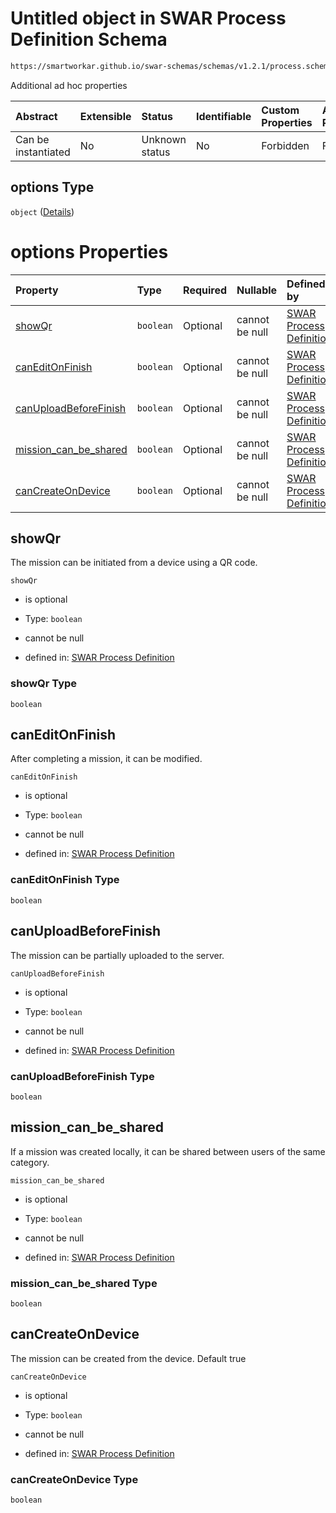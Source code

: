 # Untitled object in SWAR Process Definition Schema

```txt
https://smartworkar.github.io/swar-schemas/schemas/v1.2.1/process.schema.json#/properties/options
```

Additional ad hoc properties

| Abstract            | Extensible | Status         | Identifiable | Custom Properties | Additional Properties | Access Restrictions | Defined In                                                                 |
| :------------------ | :--------- | :------------- | :----------- | :---------------- | :-------------------- | :------------------ | :------------------------------------------------------------------------- |
| Can be instantiated | No         | Unknown status | No           | Forbidden         | Forbidden             | none                | [process.schema.json\*](../out/process.schema.json "open original schema") |

## options Type

`object` ([Details](process-properties-options.md))

# options Properties

| Property                                           | Type      | Required | Nullable       | Defined by                                                                                                                                                                                                                     |
| :------------------------------------------------- | :-------- | :------- | :------------- | :----------------------------------------------------------------------------------------------------------------------------------------------------------------------------------------------------------------------------- |
| [showQr](#showqr)                                  | `boolean` | Optional | cannot be null | [SWAR Process Definition](process-properties-options-properties-showqr.md "https://smartworkar.github.io/swar-schemas/schemas/v1.2.1/process.schema.json#/properties/options/properties/showQr")                               |
| [canEditOnFinish](#caneditonfinish)                | `boolean` | Optional | cannot be null | [SWAR Process Definition](process-properties-options-properties-caneditonfinish.md "https://smartworkar.github.io/swar-schemas/schemas/v1.2.1/process.schema.json#/properties/options/properties/canEditOnFinish")             |
| [canUploadBeforeFinish](#canuploadbeforefinish)    | `boolean` | Optional | cannot be null | [SWAR Process Definition](process-properties-options-properties-canuploadbeforefinish.md "https://smartworkar.github.io/swar-schemas/schemas/v1.2.1/process.schema.json#/properties/options/properties/canUploadBeforeFinish") |
| [mission\_can\_be\_shared](#mission_can_be_shared) | `boolean` | Optional | cannot be null | [SWAR Process Definition](process-properties-options-properties-mission_can_be_shared.md "https://smartworkar.github.io/swar-schemas/schemas/v1.2.1/process.schema.json#/properties/options/properties/mission_can_be_shared") |
| [canCreateOnDevice](#cancreateondevice)            | `boolean` | Optional | cannot be null | [SWAR Process Definition](process-properties-options-properties-cancreateondevice.md "https://smartworkar.github.io/swar-schemas/schemas/v1.2.1/process.schema.json#/properties/options/properties/canCreateOnDevice")         |

## showQr

The mission can be initiated from a device using a QR code.

`showQr`

* is optional

* Type: `boolean`

* cannot be null

* defined in: [SWAR Process Definition](process-properties-options-properties-showqr.md "https://smartworkar.github.io/swar-schemas/schemas/v1.2.1/process.schema.json#/properties/options/properties/showQr")

### showQr Type

`boolean`

## canEditOnFinish

After completing a mission, it can be modified.

`canEditOnFinish`

* is optional

* Type: `boolean`

* cannot be null

* defined in: [SWAR Process Definition](process-properties-options-properties-caneditonfinish.md "https://smartworkar.github.io/swar-schemas/schemas/v1.2.1/process.schema.json#/properties/options/properties/canEditOnFinish")

### canEditOnFinish Type

`boolean`

## canUploadBeforeFinish

The mission can be partially uploaded to the server.

`canUploadBeforeFinish`

* is optional

* Type: `boolean`

* cannot be null

* defined in: [SWAR Process Definition](process-properties-options-properties-canuploadbeforefinish.md "https://smartworkar.github.io/swar-schemas/schemas/v1.2.1/process.schema.json#/properties/options/properties/canUploadBeforeFinish")

### canUploadBeforeFinish Type

`boolean`

## mission\_can\_be\_shared

If a mission was created locally, it can be shared between users of the same category.

`mission_can_be_shared`

* is optional

* Type: `boolean`

* cannot be null

* defined in: [SWAR Process Definition](process-properties-options-properties-mission_can_be_shared.md "https://smartworkar.github.io/swar-schemas/schemas/v1.2.1/process.schema.json#/properties/options/properties/mission_can_be_shared")

### mission\_can\_be\_shared Type

`boolean`

## canCreateOnDevice

The mission can be created from the device. Default true

`canCreateOnDevice`

* is optional

* Type: `boolean`

* cannot be null

* defined in: [SWAR Process Definition](process-properties-options-properties-cancreateondevice.md "https://smartworkar.github.io/swar-schemas/schemas/v1.2.1/process.schema.json#/properties/options/properties/canCreateOnDevice")

### canCreateOnDevice Type

`boolean`
